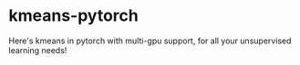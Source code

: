 # kmeans-pytorch
Here's kmeans in pytorch with multi-gpu support, for all your unsupervised learning needs!
